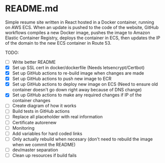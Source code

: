 # README.md
Simple resume site written in React hosted in a Docker container, running on AWS ECS. 
When an update is pushed to the code of the website, GitHub workflows compiles a new Docker image,
pushes the image to Amazon Elastic Container Registry, deploys the container in ECS, then updates 
the IP of the domain to the new ECS container in Route 53.

  TODO:
- [ ] Write better README
- [X] Set up SSL cert in docker/dockerfile (Needs letsencrypt/Certbot)
- [X] Set up GitHub actions to re-build image when changes are made
- [X] Set up GitHub actions to push new image to ECR 
- [X] Set up GitHub actions to deploy new image on ECS (Need to ensure old container doesn't go down right away because of DNS change)
- [X] Set up GitHub actions to make any required changes if IP of the container changes
- [ ] Create diagram of how it works
- [ ] Build tests in GitHub actions
- [ ] Replace all placeholder with real information
- [ ] Certificate autorenew
- [ ] Monitoring
- [ ] Add variables for hard coded links
- [ ] Only actually rebuild when necesary (don't need to rebuild the image when we commit the README)
- [ ] dev/master separation
- [ ] Clean up resources if build fails       